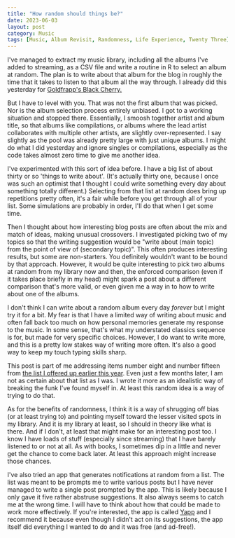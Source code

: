 ```yaml
---
title: "How random should things be?"
date: 2023-06-03
layout: post
category: Music
tags: [Music, Album Revisit, Randomness, Life Experience, Twenty Three]
---
```


I've managed to extract my music library, including all the albums I've added to streaming, as a CSV file and write a routine in R to select an album at random. The plan is to write about that album for the blog in roughly the time that it takes to listen to that album all the way through. I already did this yesterday for [Goldfrapp's Black Cherry.](/goldfrapp-black-cherry)

But I have to level with you. That was not the first album that was picked. Nor is the album selection process entirely unbiased. I got to a working situation and stopped there. Essentially, I smoosh together artist and album title, so that albums like compilations, or albums where the lead artist collaborates with multiple other artists, are slightly over-represented. I say slightly as the pool was already pretty large with just unique albums. I might do what I did yesterday and ignore singles or compilations, especially as the code takes almost zero time to give me another idea.

I've experimented with this sort of idea before. I have a big list of about thirty or so 'things to write about'. (It's actually thirty one, because I once was such an optimist that I thought I could write something every day about something totally different.) Selecting from that list at random does bring up repetitions pretty often, it's a fair while before you get through all of your list. Some simulations are probably in order, I'll do that when I get some time. 

Then I thought about how interesting blog posts are often about the mix and match of ideas, making unusual crossovers. I investigated picking two of my topics so that the writing suggestion would be "write about (main topic) from the point of view of (secondary topic)". This often produces interesting results, but some are non-starters. You definitely wouldn't want to be bound by that approach. However, it would be quite interesting to pick two albums at random from my library now and then, the enforced comparison (even if it takes place briefly in my head) might spark a post about a different comparison that's more valid, or even given me a way in to how to write about one of the albums. 

I don't think I can write about a random album every day *forever* but I might try it for a bit. My fear is that I have a limited way of writing about music and often fall back too much on how personal memories generate my response to the music. In some sense, that's what my understated classics sequence is for, but made for very specific choices. However, I do want to write more, and this is a pretty low stakes way of writing more often. It's also a good way to keep my touch typing skills sharp. 

This post is part of me addressing items number eight and number fifteen from [the list I offered up earlier this year](/a-list-for-23). Even just a few months later, I am not as certain about that list as I was. I wrote it more as an idealistic way of breaking the funk I've found myself in. At least this random idea is a way of trying to do that.

As for the benefits of randomness, I think it is a way of shrugging off bias (or at least trying to) and pointing myself toward the lesser visited spots in my library. And it is my library at least, so I should in theory like what is there. And if I don't, at least that might make for an interesting post too. I know I have loads of stuff (especially since streaming) that I have barely listened to or not at all. As with books, I sometimes dip in a little and never get the chance to come back later. At least this approach might increase those chances.

I've also tried an app that generates notifications at random from a list. The list was meant to be prompts me to write various posts but I have never managed to write a single post prompted by the app. This is likely because I only gave it five rather abstruse suggestions. It also always seems to catch me at the wrong time. I will have to think about how that could be made to work more effectively. If you're interested, the app is called [Yapp](https://apps.apple.com/app/id1437096658) and I recommend it because even though I didn't act on its suggestions, the app itself did everything I wanted to do and it was free (and ad-free!). 
